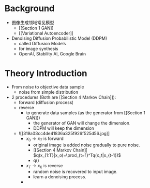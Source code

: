 # Background
- 图像生成领域常见模型
	- [[Section 1 GAN]]
	- [[Variational Autoencoder]]
- Denoising Diffusion Probabilistic Model (DDPM)
	- called Diffusion Models
	- for image synthesis
	- OpenAI, Stability AI, Google Brain
# Theory Introduction
- From noise to objective data sample
	- noise from simple distribution
- 2 procedures (Both are [[Section 4 Markov Chain]]):
	- forward (diffusion process)
	- reverse
		- to generate data samples (as the generator from [[Section 1 GAN]])
			- the generator of GAN will change the dimension.
			- DDPM will keep the dimension
	- ![[319a03cc4de41836a325f926f525d56.jpg]]
		- $x_0 \rightarrow x_T$ is forward
			- original image is added noise gradually to pure noise.
			- [[Section 4 Markov Chain]]  $q(x_{1:T}|x_o)=\prod_{t=1}^Tq(x_t|x_{t-1})$  
			- q()
		- $x_T\rightarrow x_0$ is reverse
			- random noise is recovered to input image.
			- learn a denoising process.
		- 